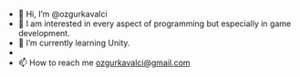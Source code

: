 - 👋 Hi, I’m @ozgurkavalci
- 👀 I am interested in every aspect of programming but especially in game development.
- 🌱 I’m currently learning Unity.
- 
- 📫 How to reach me ozgurkavalci@gmail.com

<!---
ozgurkavalci/ozgurkavalci is a ✨ special ✨ repository because its `README.md` (this file) appears on your GitHub profile.
You can click the Preview link to take a look at your changes.
--->
